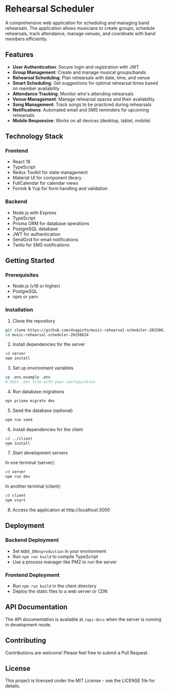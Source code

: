 # Rehearsal Scheduler

A comprehensive web application for scheduling and managing band rehearsals. The application allows musicians to create groups, schedule rehearsals, track attendance, manage venues, and coordinate with band members efficiently.

## Features

- **User Authentication**: Secure login and registration with JWT
- **Group Management**: Create and manage musical groups/bands
- **Rehearsal Scheduling**: Plan rehearsals with date, time, and venue
- **Smart Scheduling**: Get suggestions for optimal rehearsal times based on member availability
- **Attendance Tracking**: Monitor who's attending rehearsals
- **Venue Management**: Manage rehearsal spaces and their availability
- **Song Management**: Track songs to be practiced during rehearsals
- **Notifications**: Automated email and SMS reminders for upcoming rehearsals
- **Mobile Responsive**: Works on all devices (desktop, tablet, mobile)

## Technology Stack

### Frontend
- React 18
- TypeScript
- Redux Toolkit for state management
- Material UI for component library
- FullCalendar for calendar views
- Formik & Yup for form handling and validation

### Backend
- Node.js with Express
- TypeScript
- Prisma ORM for database operations
- PostgreSQL database
- JWT for authentication
- SendGrid for email notifications
- Twilio for SMS notifications

## Getting Started

### Prerequisites
- Node.js (v18 or higher)
- PostgreSQL
- npm or yarn

### Installation

1. Clone the repository
```bash
git clone https://github.com/dxaginfo/music-rehearsal-scheduler-20250624.git
cd music-rehearsal-scheduler-20250624
```

2. Install dependencies for the server
```bash
cd server
npm install
```

3. Set up environment variables
```bash
cp .env.example .env
# Edit .env file with your configuration
```

4. Run database migrations
```bash
npx prisma migrate dev
```

5. Seed the database (optional)
```bash
npm run seed
```

6. Install dependencies for the client
```bash
cd ../client
npm install
```

7. Start development servers

In one terminal (server):
```bash
cd server
npm run dev
```

In another terminal (client):
```bash
cd client
npm start
```

8. Access the application at http://localhost:3000

## Deployment

### Backend Deployment
- Set `NODE_ENV=production` in your environment
- Run `npm run build` to compile TypeScript
- Use a process manager like PM2 to run the server

### Frontend Deployment
- Run `npm run build` in the client directory
- Deploy the static files to a web server or CDN

## API Documentation

The API documentation is available at `/api-docs` when the server is running in development mode.

## Contributing

Contributions are welcome! Please feel free to submit a Pull Request.

## License

This project is licensed under the MIT License - see the LICENSE file for details.